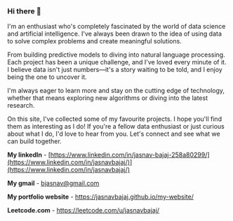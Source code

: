 ### Hi there 👋

I'm an enthusiast who's completely fascinated by the world of data science and artificial intelligence. I've always been drawn to the idea of using data to solve complex problems and create meaningful solutions.

From building predictive models to diving into natural language processing. Each project has been a unique challenge, and I've loved every minute of it. I believe data isn't just numbers—it's a story waiting to be told, and I enjoy being the one to uncover it. 

I'm always eager to learn more and stay on the cutting edge of technology, whether that means exploring new algorithms or diving into the latest research.

On this site, I've collected some of my favourite projects. I hope you'll find them as interesting as I do! If you're a fellow data enthusiast or just curious about what I do, I'd love to hear from you. Let's connect and see what we can build together.

**My linkedIn** - [https://www.linkedin.com/in/jasnav-bajaj-258a80299/](https://www.linkedin.com/in/jasnavbajaj/)](https://www.linkedin.com/in/jasnavbajaj/)

**My gmail** - bjasnav@gmail.com

**My portfolio website** - https://jasnavbajaj.github.io/my-website/

**Leetcode.com** - https://leetcode.com/u/jasnavbajaj/
